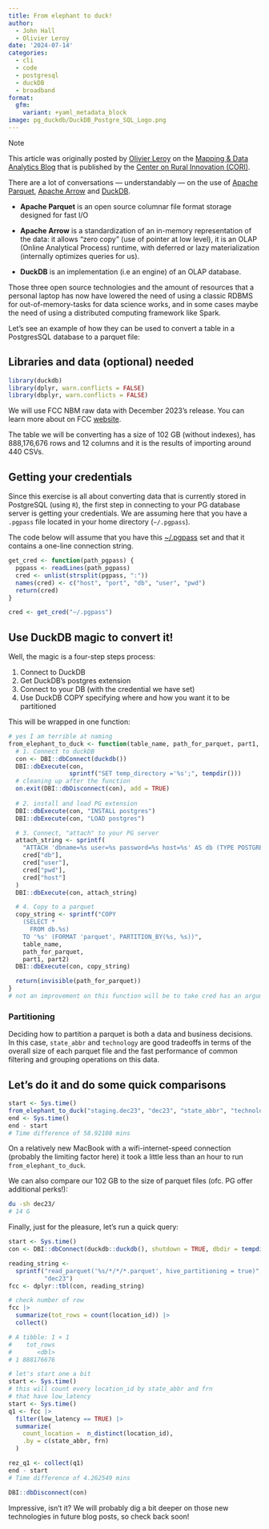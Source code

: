 ```yaml
---
title: From elephant to duck!
author:
  - John Hall
  - Olivier Leroy
date: '2024-07-14'
categories:
  - cli
  - code
  - postgresql
  - duckDB
  - broadband
format:
  gfm:
    variant: +yaml_metadata_block
image: pg_duckdb/DuckDB_Postgre_SQL_Logo.png
---
```



> [!NOTE]
>
> This article was originally posted by
> <a href="https://github.com/defuneste" target="_blank">Olivier Leroy</a>
> on the
> <a href="https://ruralinnovation.github.io/blog/" class="external"
> target="_blank">Mapping &amp; Data Analytics Blog</a> that is
> published by the
> <a href="https://ruralinnovation.us/" class="external"
> target="_blank">Center on Rural Innovation (CORI)</a>.

There are a lot of conversations — understandably — on the use of
<a href="https://parquet.apache.org/" class="external"
target="_blank">Apache Parquet</a>,
<a href="https://arrow.apache.org/" class="external"
target="_blank">Apache Arrow</a> and
<a href="https://duckdb.org/" class="external"
target="_blank">DuckDB</a>.

- **Apache Parquet** is an open source columnar file format storage
  designed for fast I/O

- **Apache Arrow** is a standardization of an in-memory representation
  of the data: it allows “zero copy” (use of pointer at low level), it
  is an OLAP (Online Analytical Process) runtime, with deferred or lazy
  materialization (internally optimizes queries for us).

- **DuckDB** is an implementation (i.e an engine) of an OLAP database.

Those three open source technologies and the amount of resources that a
personal laptop has now have lowered the need of using a classic RDBMS
for out-of-memory-tasks for data science works, and in some cases maybe
the need of using a distributed computing framework like Spark.

Let’s see an example of how they can be used to convert a table in a
PostgresSQL database to a parquet file:

## Libraries and data (optional) needed

``` r
library(duckdb)
library(dplyr, warn.conflicts = FALSE)
library(dbplyr, warn.conflicts = FALSE)
```

We will use FCC NBM raw data with December 2023’s release. You can learn
more about on FCC
<a href="https://broadbandmap.fcc.gov/data-download" class="external"
target="_blank">website</a>.

The table we will be converting has a size of 102 GB (without indexes),
has 888,176,676 rows and 12 columns and it is the results of importing
around 440 CSVs.

## Getting your credentials

Since this exercise is all about converting data that is currently
stored in PostgreSQL (using `R`), the first step in connecting to your
PG database server is getting your credentials. We are assuming here
that you have a `.pgpass` file located in your home directory
(`~/.pgpass`).

The code below will assume that you have this
<a href="https://www.postgresql.org/docs/current/libpq-pgpass.html"
class="external" target="_blank">~/.pgpass</a> set and that it contains
a one-line connection string.

``` r
get_cred <- function(path_pgpass) {
  pgpass <- readLines(path_pgpass)
  cred <- unlist(strsplit(pgpass, ":"))
  names(cred) <- c("host", "port", "db", "user", "pwd")
  return(cred)
}

cred <- get_cred("~/.pgpass")
```

## Use DuckDB magic to convert it!

Well, the magic is a four-step steps process:

1.  Connect to DuckDB
2.  Get DuckDB’s postgres extension
3.  Connect to your DB (with the credential we have set)
4.  Use DuckDB COPY specifying where and how you want it to be
    partitioned

This will be wrapped in one function:

``` r
# yes I am terrible at naming
from_elephant_to_duck <- function(table_name, path_for_parquet, part1, part2) {
  # 1. Connect to duckDB
  con <- DBI::dbConnect(duckdb())
  DBI::dbExecute(con,
                 sprintf("SET temp_directory ='%s';", tempdir()))
  # cleaning up after the function
  on.exit(DBI::dbDisconnect(con), add = TRUE)
  
  # 2. install and load PG extension
  DBI::dbExecute(con, "INSTALL postgres")
  DBI::dbExecute(con, "LOAD postgres")

  # 3. Connect, "attach" to your PG server
  attach_string <- sprintf(
    "ATTACH 'dbname=%s user=%s password=%s host=%s' AS db (TYPE POSTGRES, READ_ONLY)",
    cred["db"],
    cred["user"],
    cred["pwd"],
    cred["host"]
  )
  DBI::dbExecute(con, attach_string)

  # 4. Copy to a parquet
  copy_string <- sprintf("COPY 
    (SELECT * 
      FROM db.%s)
    TO '%s' (FORMAT 'parquet', PARTITION_BY(%s, %s))", 
    table_name, 
    path_for_parquet, 
    part1, part2)
  DBI::dbExecute(con, copy_string)

  return(invisible(path_for_parquet))
}
# not an improvement on this function will be to take cred has an argument
```

### Partitioning

Deciding how to partition a parquet is both a data and business
decisions. In this case, `state_abbr` and `technology` are good
tradeoffs in terms of the overall size of each parquet file and the fast
performance of common filtering and grouping operations on this data.

## Let’s do it and do some quick comparisons

``` r
start <- Sys.time()
from_elephant_to_duck("staging.dec23", "dec23", "state_abbr", "technology")
end <- Sys.time()
end - start
# Time difference of 58.92108 mins
```

On a relatively new MacBook with a wifi-internet-speed connection
(probably the limiting factor here) it took a little less than an hour
to run `from_elephant_to_duck`.

We can also compare our 102 GB to the size of parquet files (ofc. PG
offer additional perks!):

``` bash
du -sh dec23/
# 14 G
```

Finally, just for the pleasure, let’s run a quick query:

``` r
start <- Sys.time()
con <- DBI::dbConnect(duckdb::duckdb(), shutdown = TRUE, dbdir = tempdir())

reading_string <-
  sprintf("read_parquet('%s/*/*/*.parquet', hive_partitioning = true)",
          "dec23")
fcc <- dplyr::tbl(con, reading_string)

# check number of row
fcc |> 
  summarize(tot_rows = count(location_id)) |> 
  collect()

# A tibble: 1 × 1
#    tot_rows
#       <dbl>
# 1 888176676

# let's start one a bit 
start <- Sys.time()
# this will count every location_id by state_abbr and frn
# that have low_latency
start <- Sys.time()
q1 <- fcc |>
  filter(low_latency == TRUE) |> 
  summarize(
    count_location =  n_distinct(location_id),
    .by = c(state_abbr, frn)
  )

rez_q1 <- collect(q1)
end - start
# Time difference of 4.262549 mins

DBI::dbDisconnect(con)
```

Impressive, isn’t it? We will probably dig a bit deeper on those new
technologies in future blog posts, so check back soon!
